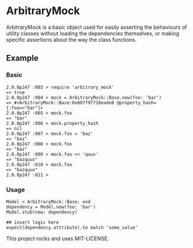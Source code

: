 # ArbitraryMock

ArbitraryMock is a basic object used for easily asserting the behaviours of
utility classes without loading the dependencies themselves, or making
specific assertions about the way the class functions.


## Example

### Basic

    2.0.0p247 :003 > require 'arbitrary_mock'
    => true
    2.0.0p247 :004 > mock = ArbitraryMock::Base.new(foo: 'bar')
    => #<ArbitraryMock::Base:0x007f97710eade8 @property_hash={:foo=>"bar"}>
    2.0.0p247 :005 > mock.foo
    => "bar"
    2.0.0p247 :006 > mock.property_hash
    => nil
    2.0.0p247 :007 > mock.foo = 'baz'
    => "baz"
    2.0.0p247 :008 > mock.foo
    => "baz"
    2.0.0p247 :009 > mock.foo << 'quux'
    => "bazquux"
    2.0.0p247 :010 > mock.foo
    => "bazquux"
    2.0.0p247 :011 >

### Usage

    Model < ArbitraryMock::Base; end
    dependency = Model.new(foo: 'bar')
    Model.stub(new: dependency)

    ## insert logic here
    expect(dependency.attribute).to match 'some_value'



This project rocks and uses MIT-LICENSE.
